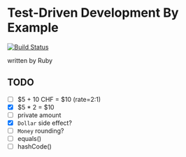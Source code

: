 # Test-Driven Development By Example

[![Build Status](https://travis-ci.org/ykws/test-driven-development-by-example-ruby.svg?branch=master)](https://travis-ci.org/ykws/test-driven-development-by-example-ruby)

written by Ruby

## TODO

- [ ] $5 + 10 CHF = $10 (rate=2:1)
- [x] $5 * 2 = $10
- [ ] private amount
- [x] `Dollar` side effect?
- [ ] `Money` rounding?
- [ ] equals()
- [ ] hashCode()

